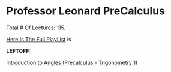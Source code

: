 # Professor Leonard PreCalculus

Total # Of Lectures: 115.

[Here Is The Full PlayList](https://www.youtube.com/playlist?list=PLDesaqWTN6ESsmwELdrzhcGiRhk5DjwLP)
is

**LEFTOFF:**

[Introduction to Angles (Precalculus - Trigonometry 1)](https://www.youtube.com/watch?v=c41QejoWnb4)
